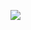 [![](https://img.shields.io/badge/docs-stable-blue.svg)](https://pierrebarrat.github.io/RecombTools)
